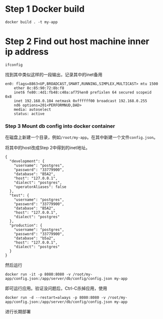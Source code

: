 # Step 1 Docker build

```
docker build . -t my-app
```

# Step 2 Find out host machine inner ip address

```
ifconfig
```

找到其中类似这样的一段输出，记录其中的inet备用

```
en0: flags=8863<UP,BROADCAST,SMART,RUNNING,SIMPLEX,MULTICAST> mtu 1500
	ether 8c:85:90:72:8b:f8
	inet6 fe80::4d1:fb48:c40a:af75%en0 prefixlen 64 secured scopeid 0x8
	inet 192.168.0.104 netmask 0xffffff00 broadcast 192.168.0.255
	nd6 options=201<PERFORMNUD,DAD>
	media: autoselect
	status: active
```

### Step 3 Mount db config into docker container

在磁盘上新建一个目录，例如`/root/my-app`。在其中新建一个文件`config.json`。

将其中的host改成Step 2中得到的inet地址。

```
{
  "development": {
    "username": "postgres",
    "password": "33779900",
    "database": "B5A2",
    "host": "127.0.0.1",
    "dialect": "postgres",
    "operatorAliases": false
  },
  "test": {
    "username": "postgres",
    "password": "33779900",
    "database": "B5A2",
    "host": "127.0.0.1",
    "dialect": "postgres"
  },
  "production": {
    "username": "postgres",
    "password": "33779900",
    "database": "b5a2",
    "host": "127.0.0.1",
    "dialect": "postgres"
  }
}
```

然后运行

```
docker run -it -p 8080:8080 -v /root/my-app/config.json:/app/server/db/config/config.json my-app
```

即可运行应用。验证没问题后，Ctrl-C杀掉应用，使用

```
docker run -d --restart=always -p 8080:8080 -v /root/my-app/config.json:/app/server/db/config/config.json my-app
```

进行长期部署
